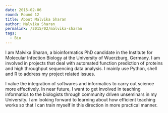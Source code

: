 ```yaml
---
date: 2015-02-06
round: Round 12
title: About Malvika Sharan
author: Malvika Sharan
permalink: /2015/02/malvika-sharan
tags:
  - Bio
---
```


I am Malvika Sharan, a bioinformatics PhD candidate in the Institute for Molecular Infection Biology at the University of Wuerzburg, Germany. I am involved in projects that deal with automated function prediction of proteins and high throughput sequencing data analysis. I mainly use Python, shell and R to address my project related issues.

I value the integration of softwares and informatics to carry out science more effectively. In near future, I want to get involved in teaching informatics to the biologists through community driven unseminars in my University. I am looking forward to learning about how efficient teaching works so that I can train myself in this direction in more practical manner.
